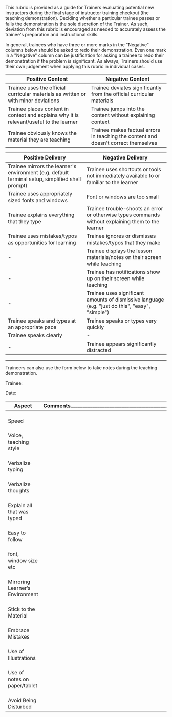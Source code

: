 This rubric is provided as a guide for Trainers evaluating potential new instructors during the final stage of instructor training checkout 
(the teaching demonstration). Deciding whether a particular trainee passes or fails the demonstration is the sole discretion of the
Trainer. As such, deviation from this rubric is encouraged as needed to accurately assess the trainee's preparation and instructional
skills.

In general, trainees who have three or more marks in the "Negative" columns below should be asked to redo their demonstration. Even one 
mark in a "Negative" column can be justification for asking a trainee to redo their demonstration if the problem is significant. As always,
Trainers should use their own judgement when applying this rubric in individual cases.  

|Positive Content|Negative Content|
|------|---------------------|
Trainee uses the official curricular materials as written or with minor deviations|Trainee deviates significantly from the official curricular materials|
Trainee places content in context and explains why it is relevant/useful to the learner|Trainee jumps into the content without explaining context|
Trainee obviously knows the material they are teaching|Trainee makes factual errors in teaching the content and doesn't correct themselves|

|Positive Delivery|Negative Delivery|
|------|---------------------|
Trainee mirrors the learner's environment (e.g. default terminal setup, simplified shell prompt)|Trainee uses shortcuts or tools not immediately available to or familiar to the learner|
Trainee uses appropriately sized fonts and windows|Font or windows are too small|
Trainee explains everything that they type|Trainee trouble-shoots an error or otherwise types commands without explaining them to the learner|
Trainee uses mistakes/typos as opportunities for learning|Trainee ignores or dismisses mistakes/typos that they make|
-|Trainee displays the lesson materials/notes on their screen while teaching|
-|Trainee has notifications show up on their screen while teaching|
-|Trainee uses significant amounts of dismissive language (e.g. "just do this", "easy", "simple")|
Trainee speaks and types at an appropriate pace|Trainee speaks or types very quickly|
Trainee speaks clearly|-
-|Trainee appears significantly distracted|

---

Traineers can also use the form below to take notes during the teaching demonstration.

Trainee:

Date:

|Aspect|Comments_________________________________________________|
|------|---------------------|
|<br>Speed<br>|
|<br>Voice, teaching style|
|<br>Verbalize typing|
|<br>Verbalize thoughts|
|<br>Explain all that was typed|
|<br>Easy to follow|
|<br>font, window size etc|
|<br>Mirroring Learner’s Environment|
|<br>Stick to the Material|
|<br>Embrace Mistakes|
|<br>Use of Illustrations|
|<br>Use of notes on paper/tablet|
|<br>Avoid Being Disturbed|

